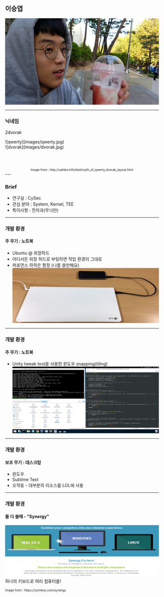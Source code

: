 ## 이승엽

![Logo](images/dat_face.jpg)


---

### 닉네임

2dvorak

<div>
<div class="left" style="width:50%;">
![qwerty](images/qwerty.jpg)
</div>
<div class="right" style="width:50%;">
![dvorak](images/dvorak.jpg)
</div>
</div>
<div style="vertical-align:bottom;font-size:10px;text-align:center;">
&nbsp;&nbsp;
<br>
<br>
<br>
<br>
<br>
<span style="display:table;margin:auto">Image from : http://xahlee.info/kbd/myth_of_qwerty_dvorak_layout.html</span>
</div>
---

### Brief

- 연구실 : CySec
- 관심 분야 : System, Kernel, TEE
- 특이사항 : 전자과(무늬만)

---

### 개발 환경

#### 주 무기 : 노트북
- Ubuntu @ 외장하드
- 어디서든 외장 하드로 부팅하면 작업 환경이 그대로
- 퍼포먼스 하락은 함정 (나름 쓸만해요)
![Laptop](images/laptop.jpg)

---

### 개발 환경

#### 주 무기 : 노트북
- Unity tweak tool을 사용한 윈도우 snapping(tiling)
![Workspace](images/workspace.png)

---

### 개발 환경

#### 보조 무기 : 데스크탑
- 윈도우
- Sublime Text
- 오작동 - 대부분의 리소스를 LOL에 사용

---

### 개발 환경

#### 둘 다 쓸때 - "Synergy"
![Synergy](images/synergy.png)
하나의 키보드로 여러 컴퓨터를!
<div style="font-size:10px;">
Image from : https://symless.com/synergy
</div>
